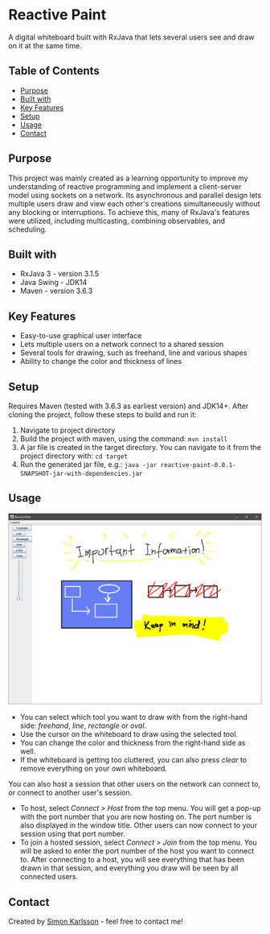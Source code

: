 # Reactive Paint
A digital whiteboard built with RxJava that lets several users see and draw on it at the same time.

## Table of Contents
* [Purpose](#purpose)
* [Built with](#built-with)
* [Key Features](#key-features)
* [Setup](#setup)
* [Usage](#usage)
* [Contact](#contact)

## Purpose
This project was mainly created as a learning opportunity to improve my understanding of 
reactive programming and implement a client-server model using sockets on a network. Its 
asynchronous and parallel design lets multiple users draw and view each other's creations 
simultaneously without any blocking or interruptions. To achieve this, many of RxJava's features 
were utilized, including multicasting, combining observables, and scheduling.

## Built with
- RxJava 3 - version 3.1.5
- Java Swing - JDK14
- Maven - version 3.6.3

## Key Features
- Easy-to-use graphical user interface
- Lets multiple users on a network connect to a shared session
- Several tools for drawing, such as freehand, line and various shapes
- Ability to change the color and thickness of lines

## Setup
Requires Maven (tested with 3.6.3 as earliest version) and JDK14+. After cloning the project, 
follow these steps to build and run it:

1. Navigate to project directory
2. Build the project with maven, using the command: `mvn install`
3. A jar file is created in the target directory. You can navigate to it from the project 
   directory with: `cd target`
4. Run the generated jar file, e.g.: `java -jar reactive-paint-0.0.1-SNAPSHOT-jar-with-dependencies.jar`

## Usage
![Example screenshot](./img/reactive-paint-screenshot.png)

* You can select which tool you want to draw with from the right-hand side: *freehand*, *line*, 
  *rectangle* or *oval*.
* Use the cursor on the whiteboard to draw using the selected tool.
* You can change the color and thickness from the right-hand side as well.
* If the whiteboard is getting too cluttered, you can also press *clear* to remove everything on 
  your own whiteboard.

You can also host a session that other users on the network can connect to, or connect to 
another user's session.

* To host, select *Connect > Host* from the top menu. You will get a pop-up with the port number 
  that you are now hosting on. The port number is also displayed in the window title. Other 
  users can now connect to your session using that port number.
* To join a hosted session, select *Connect > Join* from the top menu. You will be asked to 
  enter the port number of the host you want to connect to. After connecting to a host, you will 
  see everything that has been drawn in that session, and everything you draw will be seen by 
  all connected users.

## Contact
Created by [Simon Karlsson](mailto:a.simon.karlsson@gmail.com) - feel free to contact me!